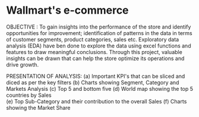 # Wallmart's e-commerce

OBJECTIVE :
To gain insights into the performance of the store and identify opportunities for improvement; identification of patterns in the data in terms of customer segments, product categories, sales etc. Exploratory data analysis (EDA) have ben done to explore the data using excel functions and features to draw meaningful conclusions. Through this project, valuable insights can be drawn that can help the store optimize its operations and drive growth.

PRESENTATION OF ANALYSIS:
(a)	Important KPI's that can be sliced and diced as per the key filters	
(b)	Charts showing Segment, Category and Markets Analysis
(c)	Top 5 and bottom five
(d)	World map showing the top 5 countries by Sales		
(e)	Top Sub-Category and their contribution to the overall Sales
(f)	Charts showing the Market Share
